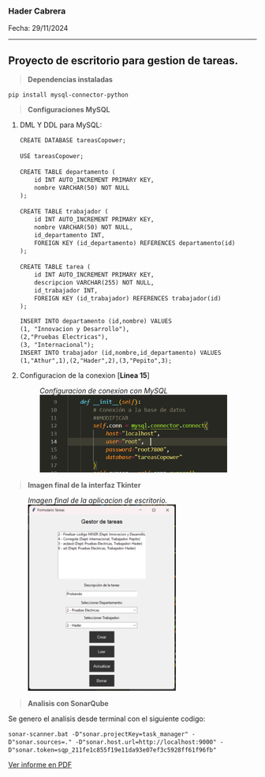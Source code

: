 ### Hader Cabrera

Fecha: 29/11/2024

---

## Proyecto de escritorio para gestion de tareas.

>**Dependencias instaladas**

```
pip install mysql-connector-python
```

> **Configuraciones MySQL**

1. DML Y DDL para MySQL:
    ```
    CREATE DATABASE tareasCopower;

    USE tareasCopower;

    CREATE TABLE departamento (
        id INT AUTO_INCREMENT PRIMARY KEY,
        nombre VARCHAR(50) NOT NULL
    );

    CREATE TABLE trabajador (
        id INT AUTO_INCREMENT PRIMARY KEY,
        nombre VARCHAR(50) NOT NULL,
        id_departamento INT,
        FOREIGN KEY (id_departamento) REFERENCES departamento(id)
    );

    CREATE TABLE tarea (
        id INT AUTO_INCREMENT PRIMARY KEY,
        descripcion VARCHAR(255) NOT NULL,
        id_trabajador INT,
        FOREIGN KEY (id_trabajador) REFERENCES trabajador(id)
    );

    ```
    ```
    INSERT INTO departamento (id,nombre) VALUES 
    (1, "Innovacion y Desarrollo"), 
    (2,"Pruebas Electricas"), 
    (3, "Internacional");
    INSERT INTO trabajador (id,nombre,id_departamento) VALUES 
    (1,"Athur",1),(2,"Hader",2),(3,"Pepito",3);
    ```
2. Configuracion de la conexion [**Linea 15**]

    <figure>
    <figcaption class= "center-text"><i>Configuracion de conexion con MySQL</i></figcaption>
    <img src="img/mysql_config.png" alt="diagrama de flujo del modo de operación MIXER" width="380">
    </figure>

> **Imagen final de la interfaz Tkinter**

<figure>
<figcaption class= "center-text"><i>Imagen final de la aplicacion de escritorio.</i></figcaption>
<img src="img/final_app.png" alt="diagrama de flujo del modo de operación MIXER" width="300">
</figure>

> **Analisis con SonarQube**

Se genero el analisis desde terminal con el siguiente codigo:
```
sonar-scanner.bat -D"sonar.projectKey=task_manager" -D"sonar.sources=." -D"sonar.host.url=http://localhost:9000" -D"sonar.token=sqp_211fe1c855f19e11da93e07ef3c5928ff61f96fb"
```
[Ver informe en PDF]("task_manager_SonarQube.pdf")
